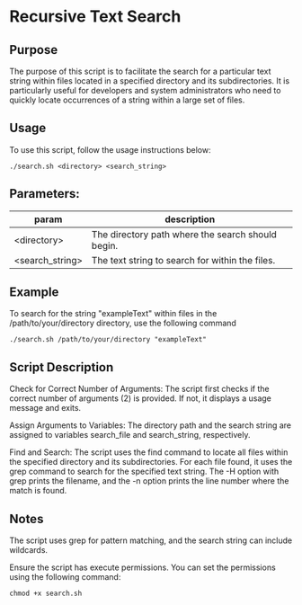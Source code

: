 # Recursive Text Search

## Purpose

The purpose of this script is to facilitate the search for a particular text string within files located in a specified directory and its subdirectories. It is particularly useful for developers and system administrators who need to quickly locate occurrences of a string within a large set of files.

## Usage
To use this script, follow the usage instructions below:

```
./search.sh <directory> <search_string>
```

## Parameters:

| param | description |
| --- | --- |
| \<directory> | The directory path where the search should begin. |
| \<search_string> | The text string to search for within the files. |

## Example

To search for the string "exampleText" within files in the /path/to/your/directory directory, use the following command

```
./search.sh /path/to/your/directory "exampleText"
```

## Script Description

Check for Correct Number of Arguments: The script first checks if the correct number of arguments (2) is provided. If not, it displays a usage message and exits.

Assign Arguments to Variables: The directory path and the search string are assigned to variables search_file and search_string, respectively.

Find and Search: The script uses the find command to locate all files within the specified directory and its subdirectories. For each file found, it uses the grep command to search for the specified text string. The -H option with grep prints the filename, and the -n option prints the line number where the match is found.

## Notes

The script uses grep for pattern matching, and the search string can include wildcards.

Ensure the script has execute permissions. You can set the permissions using the following command:

```
chmod +x search.sh
```